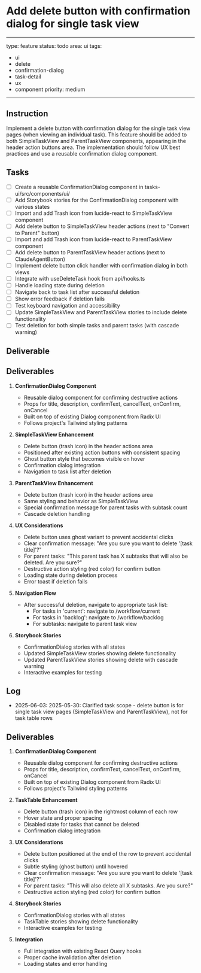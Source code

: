 # Add delete button with confirmation dialog for single task view

---
type: feature
status: todo
area: ui
tags:
  - ui
  - delete
  - confirmation-dialog
  - task-detail
  - ux
  - component
priority: medium
---


## Instruction
Implement a delete button with confirmation dialog for the single task view pages (when viewing an individual task). This feature should be added to both SimpleTaskView and ParentTaskView components, appearing in the header action buttons area. The implementation should follow UX best practices and use a reusable confirmation dialog component.

## Tasks
- [ ] Create a reusable ConfirmationDialog component in tasks-ui/src/components/ui/
- [ ] Add Storybook stories for the ConfirmationDialog component with various states
- [ ] Import and add Trash icon from lucide-react to SimpleTaskView component
- [ ] Add delete button to SimpleTaskView header actions (next to "Convert to Parent" button)
- [ ] Import and add Trash icon from lucide-react to ParentTaskView component
- [ ] Add delete button to ParentTaskView header actions (next to ClaudeAgentButton)
- [ ] Implement delete button click handler with confirmation dialog in both views
- [ ] Integrate with useDeleteTask hook from api/hooks.ts
- [ ] Handle loading state during deletion
- [ ] Navigate back to task list after successful deletion
- [ ] Show error feedback if deletion fails
- [ ] Test keyboard navigation and accessibility
- [ ] Update SimpleTaskView and ParentTaskView stories to include delete functionality
- [ ] Test deletion for both simple tasks and parent tasks (with cascade warning)

## Deliverable
## Deliverables

1. **ConfirmationDialog Component**
   - Reusable dialog component for confirming destructive actions
   - Props for title, description, confirmText, cancelText, onConfirm, onCancel
   - Built on top of existing Dialog component from Radix UI
   - Follows project's Tailwind styling patterns

2. **SimpleTaskView Enhancement**
   - Delete button (trash icon) in the header actions area
   - Positioned after existing action buttons with consistent spacing
   - Ghost button style that becomes visible on hover
   - Confirmation dialog integration
   - Navigation to task list after deletion

3. **ParentTaskView Enhancement**
   - Delete button (trash icon) in the header actions area
   - Same styling and behavior as SimpleTaskView
   - Special confirmation message for parent tasks with subtask count
   - Cascade deletion handling

4. **UX Considerations**
   - Delete button uses ghost variant to prevent accidental clicks
   - Clear confirmation message: "Are you sure you want to delete '[task title]'?"
   - For parent tasks: "This parent task has X subtasks that will also be deleted. Are you sure?"
   - Destructive action styling (red color) for confirm button
   - Loading state during deletion process
   - Error toast if deletion fails

5. **Navigation Flow**
   - After successful deletion, navigate to appropriate task list:
     - For tasks in 'current': navigate to /workflow/current
     - For tasks in 'backlog': navigate to /workflow/backlog
     - For subtasks: navigate to parent task view

6. **Storybook Stories**
   - ConfirmationDialog stories with all states
   - Updated SimpleTaskView stories showing delete functionality
   - Updated ParentTaskView stories showing delete with cascade warning
   - Interactive examples for testing

## Log
- 2025-06-03: 2025-05-30: Clarified task scope - delete button is for single task view pages (SimpleTaskView and ParentTaskView), not for task table rows

## Deliverables
1. **ConfirmationDialog Component**
   - Reusable dialog component for confirming destructive actions
   - Props for title, description, confirmText, cancelText, onConfirm, onCancel
   - Built on top of existing Dialog component from Radix UI
   - Follows project's Tailwind styling patterns

2. **TaskTable Enhancement**
   - Delete button (trash icon) in the rightmost column of each row
   - Hover state and proper spacing
   - Disabled state for tasks that cannot be deleted
   - Confirmation dialog integration

3. **UX Considerations**
   - Delete button positioned at the end of the row to prevent accidental clicks
   - Subtle styling (ghost button) until hovered
   - Clear confirmation message: "Are you sure you want to delete '[task title]'?"
   - For parent tasks: "This will also delete all X subtasks. Are you sure?"
   - Destructive action styling (red color) for confirm button

4. **Storybook Stories**
   - ConfirmationDialog stories with all states
   - TaskTable stories showing delete functionality
   - Interactive examples for testing

5. **Integration**
   - Full integration with existing React Query hooks
   - Proper cache invalidation after deletion
   - Loading states and error handling
